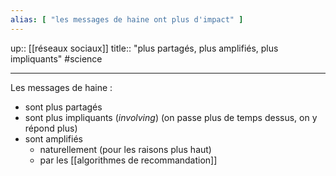 ```yaml
---
alias: [ "les messages de haine ont plus d'impact" ]
---
```

up:: [[réseaux sociaux]]
title:: "plus partagés, plus amplifiés, plus impliquants"
#science

---

Les messages de haine :
 - sont plus partagés
 - sont plus impliquants (_involving_) (on passe plus de temps dessus, on y répond plus)
 - sont amplifiés
     - naturellement (pour les raisons plus haut)
     - par les [[algorithmes de recommandation]] 